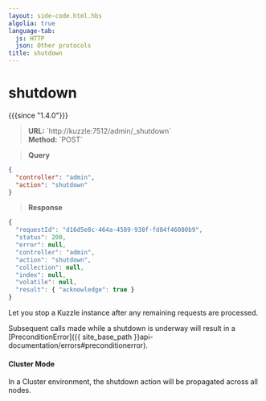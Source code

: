 ```yaml
---
layout: side-code.html.hbs
algolia: true
language-tab:
  js: HTTP
  json: Other protocols
title: shutdown
---
```


# shutdown

{{{since "1.4.0"}}}


<blockquote class="js">
<p>
<b>URL:</b> `http://kuzzle:7512/admin/_shutdown`  
</br><b>Method:</b> `POST`
</p>
</blockquote>

<blockquote class="json">
<p>
<b>Query</b>
</p>
</blockquote>


```json
{
  "controller": "admin",
  "action": "shutdown"
}
```

>**Response**

```javascript
{
  "requestId": "d16d5e8c-464a-4589-938f-fd84f46080b9",
  "status": 200,
  "error": null,
  "controller": "admin",
  "action": "shutdown",
  "collection": null,
  "index": null,
  "volatile": null,
  "result": { "acknowledge": true }
}
```

Let you stop a Kuzzle instance after any remaining requests are processed.

Subsequent calls made while a shutdown is underway will result in a [PreconditionError]({{ site_base_path }}api-documentation/errors#preconditionerror).  

#### Cluster Mode

In a Cluster environment, the shutdown action will be propagated across all nodes.
